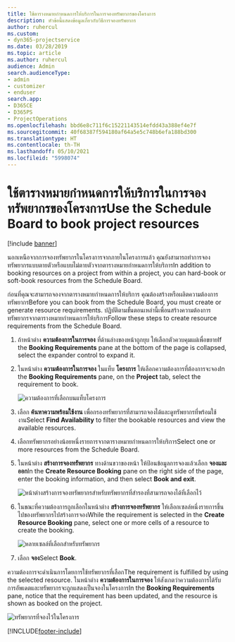 ```yaml
---
title: ใช้ตารางหมายกำหนดการให้บริการในการจองทรัพยากรของโครงการ
description: หัวข้อนี้แสดงข้อมูลเกี่ยวกับวิธีการจองทรัพยากร
author: ruhercul
ms.custom:
- dyn365-projectservice
ms.date: 03/28/2019
ms.topic: article
ms.author: ruhercul
audience: Admin
search.audienceType:
- admin
- customizer
- enduser
search.app:
- D365CE
- D365PS
- ProjectOperations
ms.openlocfilehash: bbd6e8c711f6c15221143514efdd43a388ef4e7f
ms.sourcegitcommit: 40f68387f594180af64a5e5c748b6efa188bd300
ms.translationtype: HT
ms.contentlocale: th-TH
ms.lasthandoff: 05/10/2021
ms.locfileid: "5998074"
---
```

# <a name="use-the-schedule-board-to-book-project-resources"></a><span data-ttu-id="8fa29-103">ใช้ตารางหมายกำหนดการให้บริการในการจองทรัพยากรของโครงการ</span><span class="sxs-lookup"><span data-stu-id="8fa29-103">Use the Schedule Board to book project resources</span></span>

[!include [banner](../includes/psa-now-project-operations.md)]

<span data-ttu-id="8fa29-104">นอกเหนือจากการจองทรัพยากรในโครงการจากภายในโครงการแล้ว คุณยังสามารถทำการจองทรัพยากรแบบตายตัวหรือแบบไม่ตายตัวจากตารางหมายกำหนดการให้บริการ</span><span class="sxs-lookup"><span data-stu-id="8fa29-104">In addition to booking resources on a project from within a project, you can hard-book or soft-book resources from the Schedule Board.</span></span>

<span data-ttu-id="8fa29-105">ก่อนที่คุณจะสามารถจองจากตารางหมายกำหนดการให้บริการ คุณต้องสร้างหรือผลิตความต้องการทรัพยากร</span><span class="sxs-lookup"><span data-stu-id="8fa29-105">Before you can book from the Schedule Board, you must create or generate resource requirements.</span></span> <span data-ttu-id="8fa29-106">ปฏิบัติตามขั้นตอนเหล่านี้เพื่อนสร้างความต้องการทรัพยากรจากตารางหมายกำหนดการให้บริการ</span><span class="sxs-lookup"><span data-stu-id="8fa29-106">Follow these steps to create resource requirements from the Schedule Board.</span></span>

1. <span data-ttu-id="8fa29-107">ถ้าหน้าต่าง **ความต้องการในการจอง** ที่ด้านล่างของหน้าถูกยุบ ให้เลือกตัวควบคุมแผ่เพื่อขยาย</span><span class="sxs-lookup"><span data-stu-id="8fa29-107">If the **Booking Requirements** pane at the bottom of the page is collapsed, select the expander control to expand it.</span></span>
2. <span data-ttu-id="8fa29-108">ในหน้าต่าง **ความต้องการในการจอง** ในแท็บ **โครงการ** ให้เลือกความต้องการที่ต้องการจะจอง</span><span class="sxs-lookup"><span data-stu-id="8fa29-108">In the **Booking Requirements** pane, on the **Project** tab, select the requirement to book.</span></span>

    ![ความต้องการที่เลือกบนแท็บโครงการ](media/Resource-Management-image73.png)

3. <span data-ttu-id="8fa29-110">เลือก **ค้นหาความพร้อมใช้งาน** เพื่อกรองทรัพยากรที่สามารถจองได้และดูทรัพยากรที่พร้อมใช้งาน</span><span class="sxs-lookup"><span data-stu-id="8fa29-110">Select **Find Availability** to filter the bookable resources and view the available resources.</span></span> 
4. <span data-ttu-id="8fa29-111">เลือกทรัพยากรอย่างน้อยหนึ่งรายการจากตารางหมายกำหนดการให้บริการ</span><span class="sxs-lookup"><span data-stu-id="8fa29-111">Select one or more resources from the Schedule Board.</span></span> 
5. <span data-ttu-id="8fa29-112">ในหน้าต่าง **สร้างการจองทรัพยากร** ทางด้านขวาของหน้า ให้ป้อนข้อมูลการจองแล้วเลือก **จองและออก**</span><span class="sxs-lookup"><span data-stu-id="8fa29-112">In the **Create Resource Booking** pane on the right side of the page, enter the booking information, and then select **Book and exit**.</span></span>

    ![หน้าต่างสร้างการจองทรัพยากรสำหรับทรัพยากรที่สำรองที่สามารถจองได้ที่เลือกไว้](media/Resource-Management-image74.png)

6. <span data-ttu-id="8fa29-114">ในขณะที่ความต้องการถูกเลือกในหน้าต่าง **สร้างการจองทรัพยากร** ให้เลือกเซลล์หนึ่งรายการขึ้นไปของทรัพยากรไปสร้างการจอง</span><span class="sxs-lookup"><span data-stu-id="8fa29-114">While the requirement is selected in the **Create Resource Booking** pane, select one or more cells of a resource to create the booking.</span></span>

    ![หลายเซลล์ที่เลือกสำหรับทรัพยากร](media/Resource-Management-image75.png)

7. <span data-ttu-id="8fa29-116">เลือก **จอง**</span><span class="sxs-lookup"><span data-stu-id="8fa29-116">Select **Book**.</span></span>

<span data-ttu-id="8fa29-117">ความต้องการจะดำเนินการโดยการใช้ทรัพยากรที่เลือก</span><span class="sxs-lookup"><span data-stu-id="8fa29-117">The requirement is fulfilled by using the selected resource.</span></span> <span data-ttu-id="8fa29-118">ในหน้าต่าง **ความต้องการในการจอง** ให้สังเกตว่าความต้องการได้รับการอัพเดตและทรัพยากรจะถูกแสดงเป็นจองในโครงการ</span><span class="sxs-lookup"><span data-stu-id="8fa29-118">In the **Booking Requirements** pane, notice that the requirement has been updated, and the resource is shown as booked on the project.</span></span>

![ทรัพยากรที่จองไว้ในโครงการ](media/Resource-Management-image76.png)


[!INCLUDE[footer-include](../includes/footer-banner.md)]